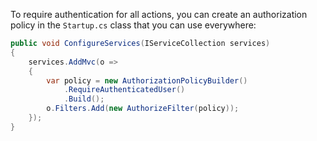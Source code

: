 To require authentication for all actions, you can create an authorization policy in the `Startup.cs` class that you can use everywhere:

```csharp
public void ConfigureServices(IServiceCollection services)
{
    services.AddMvc(o =>
    {
        var policy = new AuthorizationPolicyBuilder()
            .RequireAuthenticatedUser()
            .Build();
        o.Filters.Add(new AuthorizeFilter(policy));
    });
}
```
